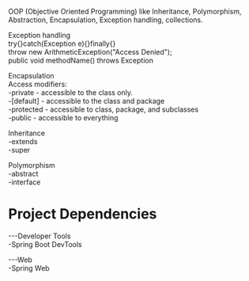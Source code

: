 OOP (Objective Oriented Programming) like Inheritance, Polymorphism, Abstraction, Encapsulation, Exception handling, collections.

Exception handling  
    try{}catch(Exception e){}finally{}  
    throw new ArithmeticException("Access Denied");  
    public void methodName() throws Exception  

Encapsulation  
    Access modifiers:  
    -private - accessible to the class only.  
    -[default] - accessible to the class and package  
    -protected - accessible to class, package, and subclasses  
    -public - accessible to everything  

Inheritance  
    -extends  
    -super  

Polymorphism  
    -abstract  
    -interface  


# Project Dependencies

---Developer Tools  
-Spring Boot DevTools

---Web  
-Spring Web
